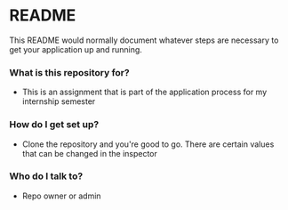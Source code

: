 # README #

This README would normally document whatever steps are necessary to get your application up and running.

### What is this repository for? ###

* This is an assignment that is part of the application process for my internship semester

### How do I get set up? ###

* Clone the repository and you're good to go. There are certain values that can be changed in the inspector

### Who do I talk to? ###

* Repo owner or admin